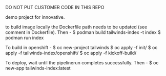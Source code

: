 DO NOT PUT CUSTOMER CODE IN THIS REPO

demo project for innovative.

to build image locally the Dockerfile path needs to be updated (see comment in Dockerfile).  Then -
$ podman build tailwinds-index -t index
$ podman run index

To build in openshift -
$ oc new-project tailwinds
$ oc apply -f init/
$ oc apply -f tailwinds-index/openshift/
$ oc apply -f kickoff-build/

To deploy, wait until the pipelinerun completes successfully.  Then - 
$ oc new-app tailwinds-index:latest 

